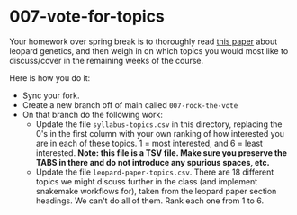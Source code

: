 # 007-vote-for-topics

Your homework over spring break is to thoroughly read [this paper](https://raw.githubusercontent.com/eriqande/con-gen-csu/main/extras/leopard-paper-and-supplements.pdf)
about leopard genetics, and then weigh in on which topics you would most like to discuss/cover
in the remaining weeks of the course.

Here is how you do it:

- Sync your fork.
- Create a new branch off of main called `007-rock-the-vote`
- On that branch do the following work:
    + Update the file `syllabus-topics.csv` in this directory, replacing the 0's in the first
      column with your own ranking of how interested you are in each of these topics. 1 = most
      interested, and 6 = least interested.  **Note: this file is a TSV file.  Make sure you
      preserve the TABS in there and do not introduce any spurious spaces, etc.**
    + Update the file `leopard-paper-topics.csv`.  There are 18 different topics we might discuss
      further in the class (and implement snakemake workflows for), taken from the leopard paper
      section headings.  We can't do all of them.  Rank each one from 1 to 6. 
